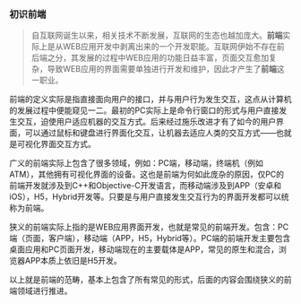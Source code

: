 ### 初识前端

> 自互联网诞生以来，相关技术不断发展，互联网的生态也越加庞大。**前端**实际上是从WEB应用开发中剥离出来的一个开发职能。互联网伊始不存在前后端之分，其发展的过程中WEB应用的功能日益丰富，页面交互愈加复杂，导致WEB应用的界面需要单独进行开发和维护，因此才产生了**前端**这一职业。

前端的定义实际是指直接面向用户的接口，并与用户行为发生交互，这点从计算机的发展过程中便能窥见一二。最初的PC实际上是命令行窗口的形式与用户直接发生交互，迫使用户适应机器的交互方式。后来经过施乐改进才有了如今的用户界面，可以通过鼠标和键盘进行界面化交互，让机器去适应人类的交互方式——也就是可视化界面交互方式。

广义的前端实际上包含了很多领域，例如：PC端，移动端，终端机（例如ATM），其他拥有可视化界面的设备。这也是前端为何如此庞杂的原因，仅PC的前端开发就涉及到C++和Objective-C开发语言，而移动端涉及到APP（安卓和iOS），H5，Hybrid开发等。只要是与用户直接发生交互行为的界面开发都可以统称为前端。

狭义的前端实际上指的是WEB应用界面开发，也就是常见的前端开发。包含：PC端（页面，客户端），移动端（APP，H5，Hybrid等）。PC端的前端开发主要包含桌面应用和PC页面开发，移动端现在的主要载体是APP，常见的原生和混合，浏览器APP本质上依旧是H5开发。

以上就是前端的范畴，基本上包含了所有常见的形式，后面的内容会围绕狭义的前端领域进行推进。
